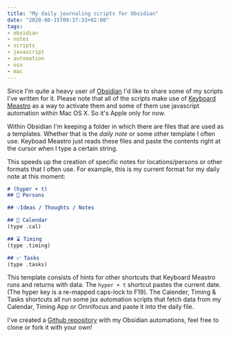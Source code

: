 ```yaml
---
title: "My daily journaling scripts for Obsidian"
date: "2020-08-15T09:37:33+02:00"
tags:
- obsidian
- notes
- scripts
- javascript
- automation
- osx
- mac
---
```


Since I'm quite a heavy user of [Obsidian](https://obsidian.md) I'd like to share some of my scripts I've written for it. Please note that all of the scripts make use of [Keyboard Meastro](https://www.keyboardmaestro.com/main/) as a way to activate them and some of them use javascript automation within Mac OS X. So it's Apple only for now.

Within Obsidian I'm keeping a folder in which there are files that are used as a templates. Whether that is the *daily note* or some other template I often use. Keyboad Meastro just reads these files and paste the contents right at the cursor when I type a certain string. 

This speeds up the creation of specific notes for locations/persons or other formats that I often use. For example, this is my current format for my daily note at this moment:

```markdown
# (hyper + t)
## 👥 Persons 

## 💡Ideas / Thoughts / Notes

## 📅 Calendar
(type .cal)

## ⌛️ Timing
(type .timing)

## ✅ Tasks
(type .tasks)

```

This template consists of hints for other shortcuts that Keyboard Meastro runs and returns with data. The `hyper + t` shortcut pastes the current date. (The hyper key is a re-mapped caps-lock to F19). The Calender, Timing & Tasks shortcuts all run some jsx automation scripts that fetch data from my Calendar, Timing App or Omnifocus and paste it into the daily file. 

I've created a [Github repository](https://github.com/jplattel/obsidian-scripts) with my Obsidian automations, feel free to clone or fork it with your own! 